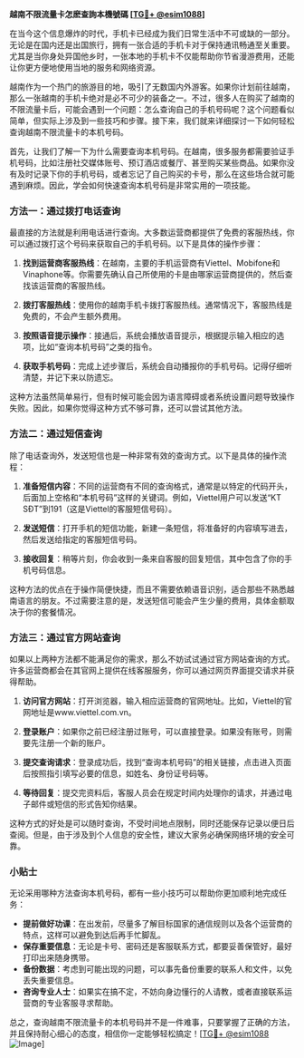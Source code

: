 **越南不限流量卡怎麽查詢本機號碼 [[TG💪+ @esim1088](https://t.me/s/esim1088)]**

在当今这个信息爆炸的时代，手机卡已经成为我们日常生活中不可或缺的一部分。无论是在国内还是出国旅行，拥有一张合适的手机卡对于保持通讯畅通至关重要。尤其是当你身处异国他乡时，一张本地的手机卡不仅能帮助你节省漫游费用，还能让你更方便地使用当地的服务和网络资源。

越南作为一个热门的旅游目的地，吸引了无数国内外游客。如果你计划前往越南，那么一张越南的手机卡绝对是必不可少的装备之一。不过，很多人在购买了越南的不限流量卡后，可能会遇到一个问题：怎么查询自己的手机号码呢？这个问题看似简单，但实际上涉及到一些技巧和步骤。接下来，我们就来详细探讨一下如何轻松查询越南不限流量卡的本机号码。

首先，让我们了解一下为什么需要查询本机号码。在越南，很多服务都需要验证手机号码，比如注册社交媒体账号、预订酒店或餐厅、甚至购买某些商品。如果你没有及时记录下你的手机号码，或者忘记了自己购买的卡号，那么在这些场合就可能遇到麻烦。因此，学会如何快速查询本机号码是非常实用的一项技能。

### 方法一：通过拨打电话查询

最直接的方法就是利用电话进行查询。大多数运营商都提供了免费的客服热线，你可以通过拨打这个号码来获取自己的手机号码。以下是具体的操作步骤：

1. **找到运营商客服热线**：在越南，主要的手机运营商有Viettel、Mobifone和Vinaphone等。你需要先确认自己所使用的卡是由哪家运营商提供的，然后查找该运营商的客服热线。
   
2. **拨打客服热线**：使用你的越南手机卡拨打客服热线。通常情况下，客服热线是免费的，不会产生额外费用。

3. **按照语音提示操作**：接通后，系统会播放语音提示，根据提示输入相应的选项，比如“查询本机号码”之类的指令。

4. **获取手机号码**：完成上述步骤后，系统会自动播报你的手机号码。记得仔细听清楚，并记下来以防遗忘。

这种方法虽然简单易行，但有时候可能会因为语言障碍或者系统设置问题导致操作失败。因此，如果你觉得这种方式不够可靠，还可以尝试其他方法。

### 方法二：通过短信查询

除了电话查询外，发送短信也是一种非常有效的查询方式。以下是具体的操作流程：

1. **准备短信内容**：不同的运营商有不同的查询格式，通常是以特定的代码开头，后面加上空格和“本机号码”这样的关键词。例如，Viettel用户可以发送“KT SĐT”到191（这是Viettel的客服短信号码）。

2. **发送短信**：打开手机的短信功能，新建一条短信，将准备好的内容填写进去，然后发送给指定的客服短信号码。

3. **接收回复**：稍等片刻，你会收到一条来自客服的回复短信，其中包含了你的手机号码信息。

这种方法的优点在于操作简便快捷，而且不需要依赖语音识别，适合那些不熟悉越南语言的朋友。不过需要注意的是，发送短信可能会产生少量的费用，具体金额取决于你的套餐情况。

### 方法三：通过官方网站查询

如果以上两种方法都不能满足你的需求，那么不妨试试通过官方网站查询的方式。许多运营商都会在其官网上提供在线客服服务，你可以通过网页界面提交请求并获得帮助。

1. **访问官方网站**：打开浏览器，输入相应运营商的官网地址。比如，Viettel的官网地址是www.viettel.com.vn。

2. **登录账户**：如果你之前已经注册过账号，可以直接登录。如果没有账号，则需要先注册一个新的账户。

3. **提交查询请求**：登录成功后，找到“查询本机号码”的相关链接，点击进入页面后按照指引填写必要的信息，如姓名、身份证号码等。

4. **等待回复**：提交完资料后，客服人员会在规定时间内处理你的请求，并通过电子邮件或短信的形式告知你结果。

这种方式的好处是可以随时查询，不受时间地点限制，同时还能保存记录以便日后查阅。但是，由于涉及到个人信息的安全性，建议大家务必确保网络环境的安全可靠。

### 小贴士

无论采用哪种方法查询本机号码，都有一些小技巧可以帮助你更加顺利地完成任务：

- **提前做好功课**：在出发前，尽量多了解目标国家的通信规则以及各个运营商的特点，这样可以避免到达后再手忙脚乱。
- **保存重要信息**：无论是卡号、密码还是客服联系方式，都要妥善保管好，最好打印出来随身携带。
- **备份数据**：考虑到可能出现的问题，可以事先备份重要的联系人和文件，以免丢失重要信息。
- **咨询专业人士**：如果实在搞不定，不妨向身边懂行的人请教，或者直接联系运营商的专业客服寻求帮助。

总之，查询越南不限流量卡的本机号码并不是一件难事，只要掌握了正确的方法，并且保持耐心细心的态度，相信你一定能够轻松搞定！[[TG💪+ @esim1088](https://t.me/s/esim1088) ![Image](https://i.postimg.cc/4NQfJmqS/Snipaste-2025-05-13-00-14-12.png)]